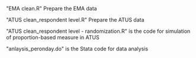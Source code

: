 "EMA clean.R" Prepare the EMA data

"ATUS clean_respondent level.R" Prepare the ATUS data

"ATUS clean_respondent level - randomization.R" is the code for simulation of proportion-based measure in ATUS

"anlaysis_peronday.do" is the Stata code for data analysis
